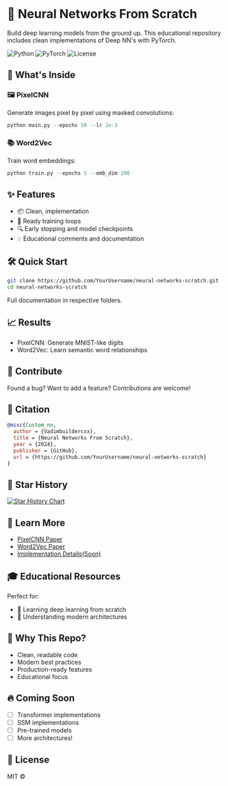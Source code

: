 # 🧠 Neural Networks From Scratch

Build deep learning models from the ground up. This educational repository includes clean implementations of Deep NN's with PyTorch.

![Python](https://img.shields.io/badge/Python-3.7+-blue.svg)
![PyTorch](https://img.shields.io/badge/PyTorch-2.0+-orange.svg)
![License](https://img.shields.io/badge/license-MIT-green.svg)

## 🎯 What's Inside

### 🖼️ PixelCNN
Generate images pixel by pixel using masked convolutions:
```python
python main.py --epochs 50 --lr 1e-3
```

### 📚 Word2Vec
Train word embeddings:
```python
python train.py --epochs 5 --emb_dim 100
```

## ✨ Features

- 📦 Clean, implementation
- 🚀 Ready training loops
- 🔍 Early stopping and model checkpoints
- 💡 Educational comments and documentation

## 🛠️ Quick Start

```bash
git clone https://github.com/YourUsername/neural-networks-scratch.git
cd neural-networks-scratch
```

Full documentation in respective folders.

## 📈 Results

- PixelCNN: Generate MNIST-like digits
- Word2Vec: Learn semantic word relationships

## 🤝 Contribute

Found a bug? Want to add a feature? Contributions are welcome!

## 📝 Citation

```bibtex
@misc{Custom_nn,
  author = {Vadimbuildercxx},
  title = {Neural Networks From Scratch},
  year = {2024},
  publisher = {GitHub},
  url = {https://github.com/YourUsername/neural-networks-scratch}
}
```

## 🌟 Star History

[![Star History Chart](https://api.star-history.com/svg?repos=Vadimbuildercxx/Custom_nn&type=Date)](https://star-history.com/#Vadimbuildercxx/Custom_nn&Date)

## 📖 Learn More

- [PixelCNN Paper](https://arxiv.org/abs/1601.06759)
- [Word2Vec Paper](https://arxiv.org/abs/1301.3781)
- [Implementation Details(Soon)](./docs/IMPLEMENTATION.md)

## 🎓 Educational Resources

Perfect for:
- 🎯 Learning deep learning from scratch
- 🔬 Understanding modern architectures

## 💫 Why This Repo?

- Clean, readable code
- Modern best practices
- Production-ready features
- Educational focus

## 🔥 Coming Soon

- [ ] Transformer implementations
- [ ] SSM implementations
- [ ] Pre-trained models
- [ ] More architectures!

## 📜 License

MIT © 
